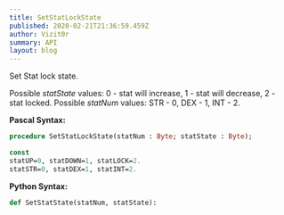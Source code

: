 ```yaml
---
title: SetStatLockState
published: 2020-02-21T21:36:59.459Z
author: Vizit0r
summary: API
layout: blog
---
```


 

Set Stat lock state. 

Possible *statState* values: 0 - stat will increase, 1 - stat will decrease, 2 - stat locked.
Possible *statNum* values: STR - 0, DEX - 1, INT - 2.

**Pascal Syntax:**

```pascal
procedure SetStatLockState(statNum : Byte; statState : Byte);

const 
statUP=0, statDOWN=1, statLOCK=2.
statSTR=0, statDEX=1, statINT=2.
```	

**Python Syntax:**
```python
def SetStatState(statNum, statState):
```